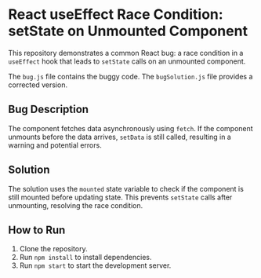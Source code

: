 # React useEffect Race Condition: setState on Unmounted Component

This repository demonstrates a common React bug: a race condition in a `useEffect` hook that leads to `setState` calls on an unmounted component.

The `bug.js` file contains the buggy code.  The `bugSolution.js` file provides a corrected version.

## Bug Description

The component fetches data asynchronously using `fetch`. If the component unmounts before the data arrives, `setData` is still called, resulting in a warning and potential errors.

## Solution

The solution uses the `mounted` state variable to check if the component is still mounted before updating state.  This prevents `setState` calls after unmounting, resolving the race condition.

## How to Run

1. Clone the repository.
2. Run `npm install` to install dependencies.
3. Run `npm start` to start the development server.